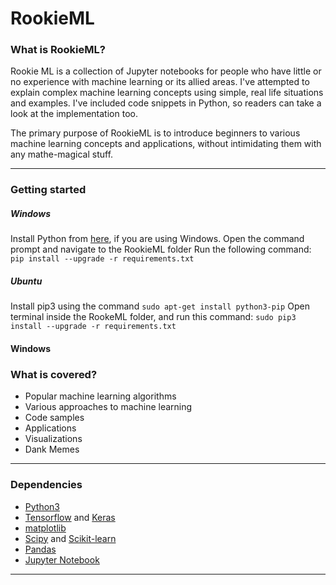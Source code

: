 # RookieML

### What is RookieML?

Rookie ML is a collection of Jupyter notebooks for people who have little or no experience with machine learning or its allied areas. I've attempted to explain complex machine learning concepts using simple, real life situations and examples. I've included code snippets in Python, so readers can take a look at the implementation too.

The primary purpose of RookieML is to introduce beginners to various machine learning concepts and applications, without intimidating them with any mathe-magical stuff.

****

### Getting started
##### Windows
Install Python from [here](https://www.python.org/downloads/release/python-355/), if you are using Windows.
Open the command prompt and navigate to the RookieML folder
Run the following command:
`pip install --upgrade -r requirements.txt`

##### Ubuntu
Install pip3 using the command
`sudo apt-get install python3-pip`
Open terminal inside the RookeML folder, and run this command:
`sudo pip3 install --upgrade -r requirements.txt`


#### Windows


### What is covered?

- Popular machine learning algorithms
- Various approaches to machine learning
- Code samples
- Applications
- Visualizations
- Dank Memes

****

### Dependencies

- [Python3](https://www.python.org/downloads/)
- [Tensorflow](https://www.tensorflow.org/install/) and [Keras](https://keras.io/)
- [matplotlib](https://matplotlib.org/)
- [Scipy](https://www.scipy.org/) and [Scikit-learn](http://scikit-learn.org/)
- [Pandas](http://pandas.pydata.org/)
- [Jupyter Notebook](http://jupyter.org/install.html)

----